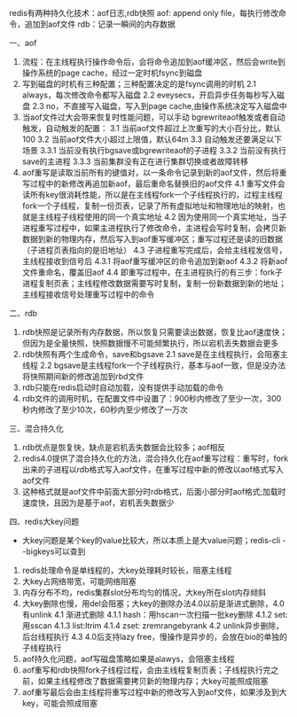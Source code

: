 redis有两种持久化技术：aof日志,rdb快照
aof: append only file，每执行修改命令，追加到aof文件
rdb：记录一瞬间的内存数据

一、aof
1. 流程：在主线程执行操作命令后，会将命令追加到aof缓冲区，然后会write到操作系统的page cache，经过一定时机fsync到磁盘
2. 写到磁盘的时机有三种配置；三种配置决定的是fsync调用的时机
2.1 always，每次修改命令都写入磁盘
2.2 eveysecs，开启异步任务每秒写入磁盘
2.3 no，不直接写入磁盘，写入到page cache,由操作系统决定写入磁盘中
3. 当aof文件过大会带来恢复时性能问题，可以手动 bgrewriteaof触发或者自动触发，自动触发的配置：
3.1 当前aof文件超过上次重写的大小百分比，默认100
3.2 当前aof文件大小超过上限值，默认64m
3.3 自动触发还要满足以下场景
3.3.1 当前没有执行bgsave或bgrewriteaof的子进程
3.3.2 当前没有执行save的主进程
3.3.3 当前集群没有正在进行集群切换或者故障转移
4. aof重写是读取当前所有的键值对，以一条命令记录到新的aof文件，然后将重写过程中的新修改再追加新aof，最后重命名替换旧的aof文件
4.1 重写文件会读所有key很消耗性能，所以是在主线程fork一个子线程执行的，过程主线程fork一个子线程，复制一份页表，记录了所有虚拟地址和物理地址的映射，也就是主线程子线程使用的同一个真实地址
4.2 因为使用同一个真实地址，当子进程重写过程中，如果主进程执行了修改命令，主进程会写时复制，会拷贝新数据到新的物理内存，然后写入到aof重写缓冲区；重写过程还是读的旧数据（子进程页表指向的是旧地址）
4.3 子进程重写完成后，会给主线程发信号，主线程接收到信号后
4.3.1 将aof重写缓冲区的命令追加到新aof
4.3.2 将新aof文件重命名，覆盖旧aof
4.4 即重写过程中，在主进程执行的有三步：fork子进程复制页表；主线程修改数据需要写时复制，复制一份新数据到新的地址；主线程接收信号处理重写过程中的命令

二、rdb
1. rdb快照是记录所有内存数据，所以恢复只需要读出数据，恢复比aof速度快；但因为是全量快照，快照数据慢不可能频繁执行，所以宕机丢失数据会更多
2. rdb快照有两个生成命令，save和bgsave
2.1 save是在主线程执行，会阻塞主线程
2.2 bgsave是主线程fork一个子线程执行，基本与aof一致，但是没办法将快照期间新的修改追加到rbd文件
3. rdb只能在redis启动时自动加载，没有提供手动加载的命令
4. rdb文件的调用时机，在配置文件中设置了：900秒内修改了至少一次，300秒内修改了至少10次，60秒内至少修改了一万次

三、混合持久化
1. rdb优点是恢复快，缺点是宕机丢失数据会比较多；aof相反
2. redis4.0提供了混合持久化的方法，混合持久化在aof重写过程：重写时，fork出来的子进程以rdb格式写入aof文件，在重写过程中新的修改以aof格式写入aof文件
3. 这种格式就是aof文件中前面大部分时rdb格式，后面小部分时aof格式;加载时速度快，且因为是基于aof，宕机丢失数据少

四、redis大key问题
* 大key问题是某个key的value比较大，所以本质上是大value问题；redis-cli --bigkeys可以查到
1. redis处理命令是单线程的，大key处理耗时较长，阻塞主线程
2. 大key占网络带宽，可能网络阻塞
3. 内存分布不均，redis集群slot分布均匀的情况，大key所在slot内存倾斜
4. 大key删除也慢，用del会阻塞；大key的删除办法4.0以前是渐进式删除，4.0有unlink
4.1 渐进式删除
4.1.1 hash：用hscan一次扫描一批key删除
4.1.2 set: 用sscan
4.1.3 list:ltrim
4.1.4 zset: zremrangebyrank
4.2 unlink异步删除，后台线程执行
4.3 4.0后支持lazy free，慢操作是异步的，会放在bio的单独的子线程执行
5. aof持久化问题，aof写磁盘策略如果是alawys，会阻塞主线程
6. aof重写和rdb快照fork子线程过程，会由主线程复制页表；子线程执行完之前，如果主线程修改了数据需要拷贝新的物理内存；大key可能照成阻塞
7. aof重写最后会由主线程将重写过程中新的修改写入到aof文件，如果涉及到大key，可能会照成阻塞